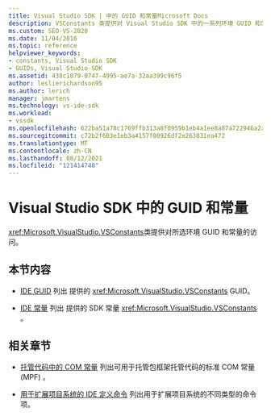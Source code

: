```yaml
---
title: Visual Studio SDK | 中的 GUID 和常量Microsoft Docs
description: VSConstants 类提供对 Visual Studio SDK 中的一系列环境 GUID 和常量的访问。
ms.custom: SEO-VS-2020
ms.date: 11/04/2016
ms.topic: reference
helpviewer_keywords:
- constants, Visual Studio SDK
- GUIDs, Visual Studio SDK
ms.assetid: 438c1079-0747-4995-ae7a-32aa399c96f5
author: leslierichardson95
ms.author: lerich
manager: jmartens
ms.technology: vs-ide-sdk
ms.workload:
- vssdk
ms.openlocfilehash: 622ba51a78c1769ffb313a8f0959b1eb4a1ee8a87a722946a2a5975e76c32b8a
ms.sourcegitcommit: c72b2f603e1eb3a4157f00926df2e263831ea472
ms.translationtype: MT
ms.contentlocale: zh-CN
ms.lasthandoff: 08/12/2021
ms.locfileid: "121414748"
---
```

# <a name="guids-and-constants-in-the-visual-studio-sdk"></a>Visual Studio SDK 中的 GUID 和常量
<xref:Microsoft.VisualStudio.VSConstants>类提供对所选环境 GUID 和常量的访问。

## <a name="in-this-section"></a>本节内容
- [IDE GUID](../extensibility/ide-guids.md) 列出 提供的 <xref:Microsoft.VisualStudio.VSConstants> GUID。

- [IDE 常量](../extensibility/ide-constants.md) 列出 提供的 SDK 常量 <xref:Microsoft.VisualStudio.VSConstants> 。

## <a name="related-sections"></a>相关章节
- [托管代码中的 COM 常量](../extensibility/com-constants-in-managed-code.md) 列出可用于托管包框架托管代码的标准 COM 常量 (MPF) 。

- [用于扩展项目系统的 IDE 定义命令](../extensibility/internals/ide-defined-commands-for-extending-project-systems.md) 列出用于扩展项目系统的不同类型的命令项。

